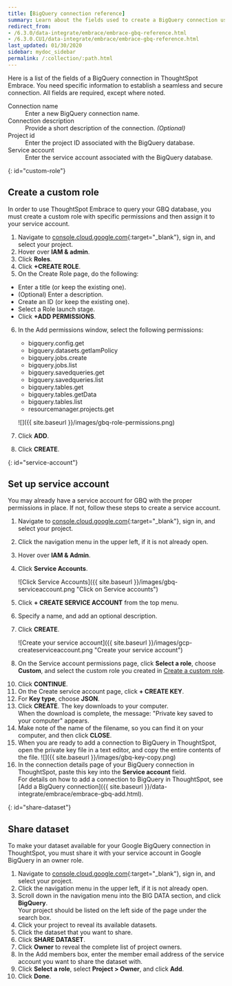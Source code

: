 ```yaml
---
title: [BigQuery connection reference]
summary: Learn about the fields used to create a BigQuery connection using ThoughtSpot Embrace.
redirect_from:
- /6.3.0/data-integrate/embrace/embrace-gbq-reference.html
- /6.3.0.CU1/data-integrate/embrace/embrace-gbq-reference.html
last_updated: 01/30/2020
sidebar: mydoc_sidebar
permalink: /:collection/:path.html
---
```


Here is a list of the fields of a BigQuery connection in ThoughtSpot Embrace. You need specific information to establish a seamless and secure connection. All fields are required, except where noted.


<dl id="embrace-gbq-ref">
  <dlentry id="embrace-gbq-ref-connection-name">
    <dt>Connection name</dt>
    <dd>Enter a new BigQuery connection name.</dd>
  </dlentry>
  <dlentry id="embrace-gbq-ref-connection-description">
    <dt>Connection description</dt>
    <dd>Provide a short description of the connection. <i>(Optional)</i></dd>
  </dlentry>
  <dlentry id="embrace-gbq-ref-project-id">
    <dt>Project id</dt>
    <dd>Enter the project ID associated with the BigQuery database.</dd>
  </dlentry>
  <dlentry id="embrace-gbq-ref-service-account">
    <dt>Service account</dt>
    <dd>Enter the service account associated with the BigQuery database.</dd>
  </dlentry>
</dl>  

{: id="custom-role"}
## Create a custom role
In order to use ThoughtSpot Embrace to query your GBQ database, you must create a custom role with specific permissions and then assign it to  your service account.
1. Navigate to [console.cloud.google.com](https://console.cloud.google.com){:target="_blank"}, sign in, and select your project.  
2. Hover over **IAM & admin**.  
3. Click **Roles**.  
4. Click **+CREATE ROLE**.  
5. On the Create Role page, do the following:
  - Enter a title (or keep the existing one).
  - (Optional) Enter a description.
  - Create an ID (or keep the existing one).
  - Select a Role launch stage.
  - Click **+ADD PERMISSIONS**.
6. In the Add permissions window, select the following permissions:
   - bigquery.config.get
   - bigquery.datasets.getIamPolicy
   - bigquery.jobs.create
   - bigquery.jobs.list
   - bigquery.savedqueries.get
   - bigquery.savedqueries.list
   - bigquery.tables.get
   - bigquery.tables.getData
   - bigquery.tables.list
   - resourcemanager.projects.get

   ![]({{ site.baseurl }}/images/gbq-role-permissions.png)

7. Click **ADD**.

8. Click **CREATE**.

{: id="service-account"}
## Set up service account
You may already have a service account for GBQ with the proper permissions in place. If not, follow these steps to create a service account.
1. Navigate to [console.cloud.google.com](https://console.cloud.google.com){:target="_blank"}, sign in, and select your project.
2. Click the navigation menu in the upper left, if it is not already open.
3. Hover over **IAM & Admin**.
4. Click **Service Accounts**.

    ![Click Service Accounts]({{ site.baseurl }}/images/gbq-serviceaccount.png "Click on Service accounts")
5. Click **+ CREATE SERVICE ACCOUNT** from the top menu.
6. Specify a name, and add an optional description.
7. Click **CREATE**.

    ![Create your service account]({{ site.baseurl }}/images/gcp-createserviceaccount.png "Create your service account")
8. On the Service account permissions page, click **Select a role**, choose **Custom**, and select the custom role you created in [Create a custom role](#custom-role).
<!--  ![Specify permissions]({{ site.baseurl }}/images/gbq-serviceaccountpermissions.png "Specify permissions") -->
10. Click **CONTINUE**.  
11. On the Create service account page, click **+ CREATE KEY**.
12. For **Key type**, choose **JSON**.
13. Click **CREATE**. The key downloads to your computer.<br>
    When the download is complete, the message: "Private key saved to your computer" appears.
14. Make note of the name of the filename, so you can find it on your computer, and then click **CLOSE**.
15. When you are ready to add a connection to BigQuery in ThoughtSpot, open the private key file in a text editor, and copy the entire contents of the file.
    ![]({{ site.baseurl }}/images/gbq-key-copy.png)
16. In the connection details page of your BigQuery connection in ThoughtSpot, paste this key into the **Service account** field.  
    For details on how to add a connection to BigQuery in ThoughtSpot, see [Add a BigQuery connection]({{ site.baseurl }}/data-integrate/embrace/embrace-gbq-add.html).

{: id="share-dataset"}
## Share dataset
To make your dataset available for your Google BigQuery connection in ThoughtSpot, you must share it with your service account in Google BigQuery in an owner role.
1. Navigate to [console.cloud.google.com](https://console.cloud.google.com){:target="_blank"}, sign in, and select your project.
2. Click the navigation menu in the upper left, if it is not already open.
3. Scroll down in the navigation menu into the BIG DATA section, and click **BigQuery**.  
   Your project should be listed on the left side of the page under the search box.
4. Click your project to reveal its available datasets.
5. Click the dataset that you want to share.
6. Click **SHARE DATASET**.
7. Click **Owner** to reveal the complete list of project owners.
8. In the Add members box, enter the member email address of the service account you want to share the dataset with.
9. Click **Select a role**, select **Project > Owner**, and click **Add**.
10. Click **Done**.
